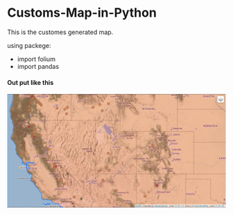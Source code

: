# Customs-Map-in-Python
This is the customes generated map.

using packege:
  - import folium
  - import pandas

<h4> Out put like this</h4>
<img src="output.PNG">
